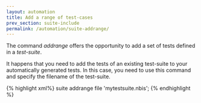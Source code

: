 ```yaml
---
layout: automation
title: Add a range of test-cases
prev_section: suite-include
permalink: /automation/suite-addrange/
---
```

The command *addrange* offers the opportunity to add a set of tests defined in a *test-suite*.

It happens that you need to add the tests of an existing test-suite to your automatically generated tests. In this case, you need to use this command and specify the filename of the test-suite.

{% highlight xml%}
suite addrange file 'mytestsuite.nbis';
{% endhighlight %}

